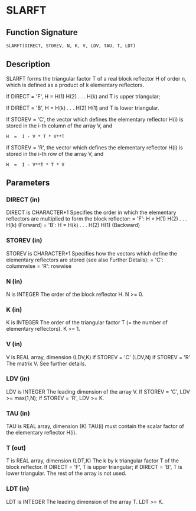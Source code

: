 # SLARFT

## Function Signature

```fortran
SLARFT(DIRECT, STOREV, N, K, V, LDV, TAU, T, LDT)
```

## Description


 SLARFT forms the triangular factor T of a real block reflector H
 of order n, which is defined as a product of k elementary reflectors.

 If DIRECT = 'F', H = H(1) H(2) . . . H(k) and T is upper triangular;

 If DIRECT = 'B', H = H(k) . . . H(2) H(1) and T is lower triangular.

 If STOREV = 'C', the vector which defines the elementary reflector
 H(i) is stored in the i-th column of the array V, and

    H  =  I - V * T * V**T

 If STOREV = 'R', the vector which defines the elementary reflector
 H(i) is stored in the i-th row of the array V, and

    H  =  I - V**T * T * V

## Parameters

### DIRECT (in)

DIRECT is CHARACTER*1 Specifies the order in which the elementary reflectors are multiplied to form the block reflector: = 'F': H = H(1) H(2) . . . H(k) (Forward) = 'B': H = H(k) . . . H(2) H(1) (Backward)

### STOREV (in)

STOREV is CHARACTER*1 Specifies how the vectors which define the elementary reflectors are stored (see also Further Details): = 'C': columnwise = 'R': rowwise

### N (in)

N is INTEGER The order of the block reflector H. N >= 0.

### K (in)

K is INTEGER The order of the triangular factor T (= the number of elementary reflectors). K >= 1.

### V (in)

V is REAL array, dimension (LDV,K) if STOREV = 'C' (LDV,N) if STOREV = 'R' The matrix V. See further details.

### LDV (in)

LDV is INTEGER The leading dimension of the array V. If STOREV = 'C', LDV >= max(1,N); if STOREV = 'R', LDV >= K.

### TAU (in)

TAU is REAL array, dimension (K) TAU(i) must contain the scalar factor of the elementary reflector H(i).

### T (out)

T is REAL array, dimension (LDT,K) The k by k triangular factor T of the block reflector. If DIRECT = 'F', T is upper triangular; if DIRECT = 'B', T is lower triangular. The rest of the array is not used.

### LDT (in)

LDT is INTEGER The leading dimension of the array T. LDT >= K.

